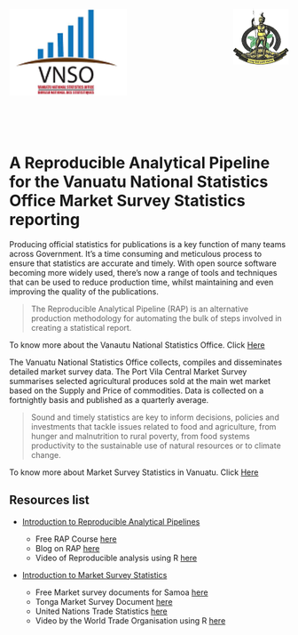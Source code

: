 <img align="left" src="images/vnso_logo.png" width=42%> <img align="right" src="images/vangov_logo.png">

<br><br><br><br><br><br><br><br><br><br><br><br><br>

# A Reproducible Analytical Pipeline for the Vanuatu National Statistics Office Market Survey Statistics reporting&nbsp;

Producing official statistics for publications is a key function of many teams across Government. It’s a time consuming and meticulous process to ensure that statistics are accurate and timely. With open source software becoming more widely used, there’s now a range of tools and techniques that can be used to reduce production time, whilst maintaining and even improving the quality of the publications.  

> The Reproducible Analytical Pipeline (RAP) is an alternative production methodology for automating the bulk of steps involved in creating a statistical report. 

To know more about the Vanautu National Statistics Office. Click [Here](https://vnso.gov.vu)

The Vanuatu National Statistics Office collects, compiles and disseminates detailed market survey data. The Port Vila Central Market Survey summarises selected agricultural produces sold at the main wet market based on the Supply and Price of commodities. Data is collected on a fortnightly basis and published as a quarterly average.

> Sound and timely statistics are key to inform decisions, policies and investments that tackle issues related to food and agriculture, from hunger and malnutrition to rural poverty, from food systems productivity to the sustainable use of natural resources or to climate change.

To know more about Market Survey Statistics in Vanuatu. Click [Here](https://vnso.gov.vu/index.php/en/census-and-surveys/surveys/market-survey#current-market-survey)

## Resources list
- [Introduction to Reproducible Analytical Pipelines](https://ukgovdatascience.github.io/rap_companion/)
    * Free RAP Course [here](https://www.udemy.com/course/reproducible-analytical-pipelines/) 
    * Blog on RAP [here](https://dataingovernment.blog.gov.uk/2017/03/27/reproducible-analytical-pipeline/)
    * Video of Reproducible analysis using R [here](https://www.youtube.com/watch?v=qvPDE4ppAns) 

- [Introduction to Market Survey  Statistics](https://vnso.gov.vu/index.php/en/census-and-surveys/surveys/market-survey)
    * Free Market survey documents for Samoa [here](https://www.sbs.gov.ws/images/sbs-documents/Economics/local-market-survey/2020/Local_Market_May_2020.pdf) 
    * Tonga Market Survey Document
[here](http://www.fao.org/3/an419e/an419e.pdf)
    * United Nations Trade Statistics [here](https://unstats.un.org/unsd/trade/default.asp)
    * Video by the World Trade Organisation using R [here](https://www.youtube.com/watch?v=kHQJkeOxAKM) 
